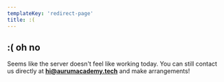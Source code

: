 ```yaml
---
templateKey: 'redirect-page'
title: :( 
---
```

## :( oh no
Seems like the server doesn't feel like working today.
You can still contact us directly at **[hi@aurumacademy.tech](mailto:hi@aurumacademy.tech)** and make arrangements!